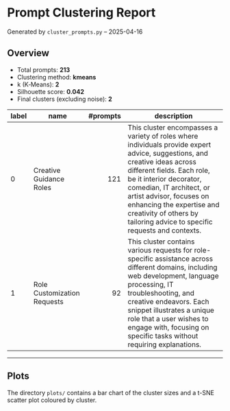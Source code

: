 # Prompt Clustering Report

Generated by `cluster_prompts.py` – 2025-04-16


## Overview

* Total prompts: **213**
* Clustering method: **kmeans**
* k (K‑Means): **2**
* Silhouette score: **0.042**
* Final clusters (excluding noise): **2**


| label | name | #prompts | description |
|-------|------|---------:|-------------|
| 0 | Creative Guidance Roles | 121 | This cluster encompasses a variety of roles where individuals provide expert advice, suggestions, and creative ideas across different fields. Each role, be it interior decorator, comedian, IT architect, or artist advisor, focuses on enhancing the expertise and creativity of others by tailoring advice to specific requests and contexts. |
| 1 | Role Customization Requests | 92 | This cluster contains various requests for role-specific assistance across different domains, including web development, language processing, IT troubleshooting, and creative endeavors. Each snippet illustrates a unique role that a user wishes to engage with, focusing on specific tasks without requiring explanations. |

---
## Plots

The directory `plots/` contains a bar chart of the cluster sizes and a t-SNE scatter plot coloured by cluster.
